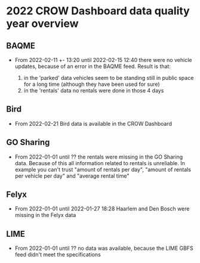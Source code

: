 # 2022 CROW Dashboard data quality year overview

## BAQME

- From 2022-02-11 +- 13:20 until 2022-02-15 12:40 there were no vehicle updates, because of an error in the BAQME feed. Result is that:

  1. in the 'parked' data vehicles seem to be standing still in public space for a long time (although they have been used for sure)
  2. in the 'rentals' data no rentals were done in those 4 days

## Bird

- From 2022-02-21 Bird data is available in the CROW Dashboard

## GO Sharing

- From 2022-01-01 until ?? the rentals were missing in the GO Sharing data. Because of this all information related to rentals is unreliable. In example you can't trust "amount of rentals per day", "amount of rentals per vehicle per day" and "average rental time"

## Felyx

- From 2022-01-01 until 2022-01-27 18:28 Haarlem and Den Bosch were missing in the Felyx data

## LIME

- From 2022-01-01 until ?? no data was available, because the LIME GBFS feed didn't meet the specifications
